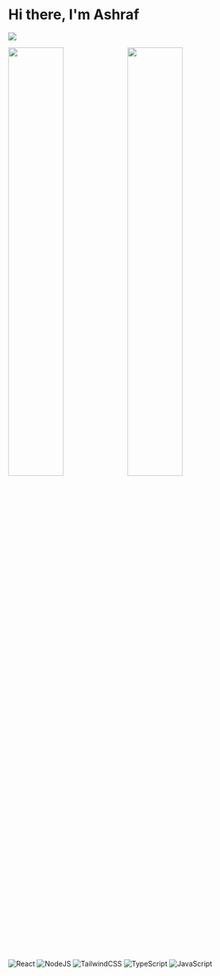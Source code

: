# Hi there, I'm Ashraf 
![](https://komarev.com/ghpvc/?username=thrashraf)

<img align="left" width="47%" src="https://github-readme-stats.vercel.app/api?username=thrashraf&show_icons=true&theme=radical" />
<img align="left" width="47%" src="https://github-readme-stats.vercel.app/api/top-langs/?username=thrashraf&layout=compact)](https://github.com/anuraghazra/github-readme-stats" />

\
\
![React](https://img.shields.io/badge/react-%2320232a.svg?style=for-the-badge&logo=react&logoColor=%2361DAFB)
![NodeJS](https://img.shields.io/badge/node.js-6DA55F?style=for-the-badge&logo=node.js&logoColor=white)
![TailwindCSS](https://img.shields.io/badge/tailwindcss-%2338B2AC.svg?style=for-the-badge&logo=tailwind-css&logoColor=white)
![TypeScript](https://img.shields.io/badge/typescript-%23007ACC.svg?style=for-the-badge&logo=typescript&logoColor=white)
![JavaScript](https://img.shields.io/badge/javascript-%23323330.svg?style=for-the-badge&logo=javascript&logoColor=%23F7DF1E)


